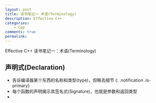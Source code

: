 ```yaml
---
layout: post
title: 读书笔记一 术语(Terminology)
description: Effective C++
categories:
    - Cpp
comments: true
permalink: 
---
```

Effective C++ 读书笔记一：术语(Terminology)

## 声明式(Declaration)
*  告诉编译器某个东西的名称和类型(type)，但略去细节
{: .notification .is-primary}
*  每个函数的声明揭示其签名式(Signature)，也就是参数和返回类型
*  

